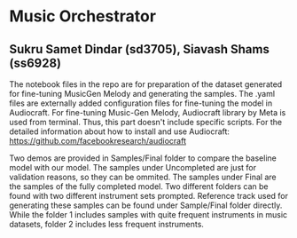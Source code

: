 # Music Orchestrator
## Sukru Samet Dindar (sd3705), Siavash Shams (ss6928)

The notebook files in the repo are for preparation of the dataset generated for fine-tuning MusicGen Melody and generating the samples.
The .yaml files are externally added configuration files for fine-tuning the model in Audiocraft.
For fine-tuning Music-Gen Melody, Audiocraft library by Meta is used from terminal. Thus, this part doesn't include specific scripts. 
For the detailed information about how to install and use Audiocraft: https://github.com/facebookresearch/audiocraft

Two demos are provided in Samples/Final folder to compare the baseline model with our model.
The samples under Uncompleted are just for validation reasons, so they can be ommited.
The samples under Final are the samples of the fully completed model. Two different folders can be found with two different instrument sets prompted.
Reference track used for generating these samples can be found under Sample/Final folder directly.
While the folder 1 includes samples with quite frequent instruments in music datasets, folder 2 includes less frequent instruments.
